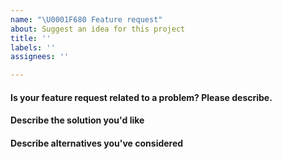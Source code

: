 ```yaml
---
name: "\U0001F680 Feature request"
about: Suggest an idea for this project
title: ''
labels: ''
assignees: ''

---
```


#### Is your feature request related to a problem? Please describe.

<!-- A clear and concise description of what the problem is. -->

#### Describe the solution you'd like

<!-- A clear and concise description of what you want to happen. -->

#### Describe alternatives you've considered

<!-- A clear and concise description of any alternative solutions or features you've considered. -->
